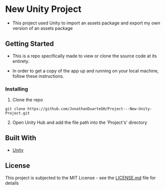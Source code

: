 # New Unity Project

- This project used Unity to import an assets package and export my own version of an assets package

## Getting Started

- This is a repo specifically made to view or clone the source code at its entirety.

- In order to get a copy of the app up and running on your local machine, follow these instructions.

### Installing

1. Clone the repo

```
git clone https://github.com/JonathanDuarteGH/Project---New-Unity-Project.git
```

2. Open Unity Hub and add the file path into the 'Project's' directory

## Built With

* [Unity](https://unity.com/)

## License

This project is subjected to the MIT License - see the [LICENSE.md](LICENSE.md) file for details